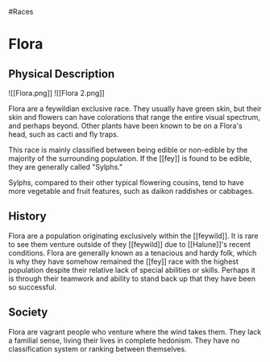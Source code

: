 #Races
# Flora
## Physical Description
![[Flora.png]]
![[Flora 2.png]]

Flora are a feywildian exclusive race. They usually have green skin, but their skin and flowers can have colorations that range the entire visual spectrum, and perhaps beyond. Other plants have been known to be on a Flora's head, such as cacti and fly traps.

This race is mainly classified between being edible or non-edible by the majority of the surrounding population. If the [[fey]] is found to be edible, they are generally called "Sylphs."

Sylphs, compared to their other typical flowering cousins, tend to have more vegetable and fruit features, such as daikon raddishes or cabbages.

## History
Flora are a population originating exclusively within the [[feywild]]. It is rare to see them venture outside of they [[feywild]] due to [[Halune]]'s recent conditions. Flora are generally known as a tenacious and hardy folk, which is why they have somehow remained the [[fey]] race with the highest population despite their relative lack of special abilities or skills. Perhaps it is through their teamwork and ability to stand back up that they have been so successful.

## Society
Flora are vagrant people who venture where the wind takes them. They lack a familial sense, living their lives in complete hedonism. They have no classification system or ranking between themselves.